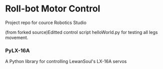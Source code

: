 # Roll-bot Motor Control

Project repo for cource Robotics Studio

(from forked source)Editted control script helloWorld.py for testing all legs movement.

### PyLX-16A
A Python library for controlling LewanSoul's LX-16A servos

